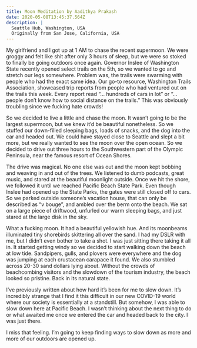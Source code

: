 ```yaml
---
title: Moon Meditation by Aadithya Prakash
date: 2020-05-08T13:45:37.564Z
description: |
  Seattle Hub, Washington, USA
  Originally from San Jose, California, USA
---
```

My girlfriend and I got up at 1 AM to chase the recent supermoon. We were groggy and felt like shit after only 3 hours of sleep, but we were so stoked to finally be going outdoors once again. Governor Inslee of Washington State recently opened select trails on the 5th, so we wanted to go and stretch our legs somewhere. Problem was, the trails were swarming with people who had the exact same idea. Our go-to resource, Washington Trails Association, showcased trip reports from people who had ventured out on the trails this week. Every report read “... hundreds of cars in lot” or “... people don’t know how to social distance on the trails.” This was obviously troubling since we fucking hate crowds!

So we decided to live a little and chase the moon. It wasn’t going to be the largest supermoon, but we knew it’d be beautiful nonetheless. So we stuffed our down-filled sleeping bags, loads of snacks, and the dog into the car and headed out. We could have stayed close to Seattle and slept a bit more, but we really wanted to see the moon over the open ocean. So we decided to drive out three hours to the Southwestern part of the Olympic Peninsula, near the famous resort of Ocean Shores.

The drive was magical. No one else was out and the moon kept bobbing and weaving in and out of the trees. We listened to dumb podcasts, great music, and stared at the beautiful moonlight outside. Once we hit the shore, we followed it until we reached Pacific Beach State Park. Even though Inslee had opened up the State Parks, the gates were still closed off to cars. So we parked outside someone’s vacation house, that can only be described as “v bouge”, and ambled over the berm onto the beach. We sat on a large piece of driftwood, unfurled our warm sleeping bags, and just stared at the large disk in the sky.

What a fucking moon. It had a beautiful yellowish hue. And its moonbeams illuminated tiny shorebirds skittering all over the sand. I had my DSLR with me, but I didn’t even bother to take a shot. I was just sitting there taking it all in. It started getting windy so we decided to start walking down the beach at low tide. Sandpipers, gulls, and plovers were everywhere and the dog was jumping at each crustacean carapace it found. We also stumbled across 20-30 sand dollars lying about. Without the crowds of beachcombing visitors and the slowdown of the tourism industry, the beach looked so pristine. Back in its natural state.

I’ve previously written about how hard it’s been for me to slow down. It’s incredibly strange that I find it this difficult in our new COVID-19 world where our society is essentially at a standstill. But somehow, I was able to slow down here at Pacific Beach. I wasn’t thinking about the next thing to do or what awaited me once we entered the car and headed back to the city. I was just there.

I miss that feeling. I’m going to keep finding ways to slow down as more and more of our outdoors are opened up.